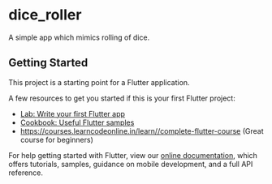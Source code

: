 # dice_roller

A simple app which mimics rolling of dice.



## Getting Started

This project is a starting point for a Flutter application.

A few resources to get you started if this is your first Flutter project:

- [Lab: Write your first Flutter app](https://flutter.dev/docs/get-started/codelab)
- [Cookbook: Useful Flutter samples](https://flutter.dev/docs/cookbook)
- https://courses.learncodeonline.in/learn//complete-flutter-course (Great course for beginners)

For help getting started with Flutter, view our
[online documentation](https://flutter.dev/docs), which offers tutorials,
samples, guidance on mobile development, and a full API reference.
